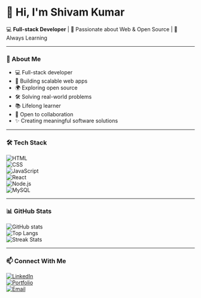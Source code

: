 # 👋 Hi, I'm Shivam Kumar  

💻 **Full-stack Developer** | 🚀 Passionate about Web & Open Source | 🌱 Always Learning  

---

### 🌟 About Me  
- 💻 Full-stack developer  
- 🚀 Building scalable web apps  
- 🌍 Exploring open source  
- 🛠️ Solving real-world problems  
- 📚 Lifelong learner  
- 🤝 Open to collaboration  
- ✨ Creating meaningful software solutions  

---

### 🛠️ Tech Stack  
![HTML](https://img.shields.io/badge/HTML5-E34F26?style=for-the-badge&logo=html5&logoColor=white)  
![CSS](https://img.shields.io/badge/CSS3-1572B6?style=for-the-badge&logo=css3&logoColor=white)  
![JavaScript](https://img.shields.io/badge/JavaScript-F7DF1E?style=for-the-badge&logo=javascript&logoColor=black)  
![React](https://img.shields.io/badge/React-20232A?style=for-the-badge&logo=react&logoColor=61DAFB)  
![Node.js](https://img.shields.io/badge/Node.js-339933?style=for-the-badge&logo=nodedotjs&logoColor=white)  
![MySQL](https://img.shields.io/badge/MySQL-005C84?style=for-the-badge&logo=mysql&logoColor=white)  

---

### 📊 GitHub Stats  
![GitHub stats](https://github-readme-stats.vercel.app/api?username=shivamkumar&show_icons=true&theme=tokyonight)  
![Top Langs](https://github-readme-stats.vercel.app/api/top-langs/?username=shivamkumar&layout=compact&theme=tokyonight)  
![Streak Stats](https://streak-stats.demolab.com?user=shivamkumar&theme=tokyonight&hide_border=true)  

---

### 📫 Connect With Me  
[![LinkedIn](https://img.shields.io/badge/LinkedIn-0077B5?style=for-the-badge&logo=linkedin&logoColor=white)](https://linkedin.com/in/your-link)  
[![Portfolio](https://img.shields.io/badge/Portfolio-000000?style=for-the-badge&logo=firefox&logoColor=white)](https://your-portfolio-link.com)  
[![Email](https://img.shields.io/badge/Email-D14836?style=for-the-badge&logo=gmail&logoColor=white)](mailto:your-email@example.com)  

